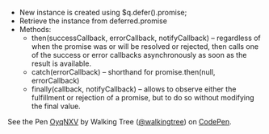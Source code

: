 * New instance is created using $q.defer().promise;
* Retrieve the instance from deferred.promise
* Methods:
  - then(successCallback, errorCallback, notifyCallback)  – regardless of when the promise was or will be resolved or rejected,     then calls one of the success or error callbacks asynchronously as soon as the result is available.
  - catch(errorCallback) – shorthand for promise.then(null, errorCallback)
  - finally(callback, notifyCallback) – allows to observe either the fulfillment or rejection of a promise, but to do so without     modifying the final value. 


<p data-height="268" data-theme-id="0" data-slug-hash="OyqNXV" data-default-tab="result" data-user="walkingtree" class='codepen'>See the Pen <a href='http://codepen.io/walkingtree/pen/OyqNXV/'>OyqNXV</a> by Walking Tree (<a href='http://codepen.io/walkingtree'>@walkingtree</a>) on <a href='http://codepen.io'>CodePen</a>.</p>
<script async src="//assets.codepen.io/assets/embed/ei.js"></script>

